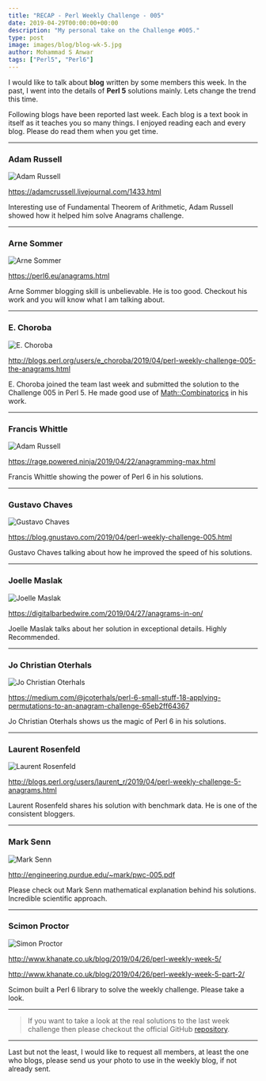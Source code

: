 ```yaml
---
title: "RECAP - Perl Weekly Challenge - 005"
date: 2019-04-29T00:00:00+00:00
description: "My personal take on the Challenge #005."
type: post
image: images/blog/blog-wk-5.jpg
author: Mohammad S Anwar
tags: ["Perl5", "Perl6"]
---
```

I would like to talk about **blog** written by some members this week. In the past, I went into the details of **Perl 5** solutions mainly. Lets change the trend this time.

Following blogs have been reported last week. Each blog is a text book in itself as it teaches you so many things. I enjoyed reading each and every blog. Please do read them when you get time.

***

### Adam Russell
![Adam Russell](/images/team/user.jpg)

https://adamcrussell.livejournal.com/1433.html

Interesting use of Fundamental Theorem of Arithmetic, Adam Russell showed how it helped him solve Anagrams challenge.

***

### Arne Sommer
![Arne Sommer](/images/team/arne-sommer.jpg)

https://perl6.eu/anagrams.html

Arne Sommer blogging skill is unbelievable. He is too good. Checkout his work and you will know what I am talking about.

***

### E. Choroba
![E. Choroba](/images/team/e-choroba.jpg)

http://blogs.perl.org/users/e_choroba/2019/04/perl-weekly-challenge-005-the-anagrams.html

E. Choroba joined the team last week and submitted the solution to the Challenge 005 in Perl 5. He made good use of [Math::Combinatorics](https://metacpan.org/pod/Math::Combinatorics) in his work.

***

### Francis Whittle
![Adam Russell](/images/team/user.jpg)

https://rage.powered.ninja/2019/04/22/anagramming-max.html

Francis Whittle showing the power of Perl 6 in his solutions.

***

### Gustavo Chaves
![Gustavo Chaves](/images/team/user.jpg)

https://blog.gnustavo.com/2019/04/perl-weekly-challenge-005.html

Gustavo Chaves talking about how he improved the speed of his solutions.

***

### Joelle Maslak
![Joelle Maslak](/images/team/joelle_maslak.jpg)

https://digitalbarbedwire.com/2019/04/27/anagrams-in-on/

Joelle Maslak talks about her solution in exceptional details. Highly Recommended.

***

### Jo Christian Oterhals
![Jo Christian Oterhals](/images/team/user.jpg)

https://medium.com/@jcoterhals/perl-6-small-stuff-18-applying-permutations-to-an-anagram-challenge-65eb2ff64367

Jo Christian Oterhals shows us the magic of Perl 6 in his solutions.

***

### Laurent Rosenfeld
![Laurent Rosenfeld](/images/team/laurent_rosenfeld.jpg)

http://blogs.perl.org/users/laurent_r/2019/04/perl-weekly-challenge-5-anagrams.html

Laurent Rosenfeld shares his solution with benchmark data. He is one of the consistent bloggers.

***

### Mark Senn
![Mark Senn](/images/team/mark_senn.jpg)

http://engineering.purdue.edu/~mark/pwc-005.pdf

Please check out Mark Senn mathematical explanation behind his solutions. Incredible scientific approach.

***

### Scimon Proctor
![Simon Proctor](/images/team/simon_proctor.jpg)

http://www.khanate.co.uk/blog/2019/04/26/perl-weekly-week-5/

http://www.khanate.co.uk/blog/2019/04/26/perl-weekly-week-5-part-2/

Scimon built a Perl 6 library to solve the weekly challenge. Please take a look.

***

> If you want to take a look at the real solutions to the last week challenge then please checkout the official GitHub [repository](https://github.com/manwar/perlweeklychallenge-club/tree/master/challenge-005).

***

Last but not the least,  I would like to request all members, at least the one who blogs, please send us your photo to use in the weekly blog, if not already sent.
